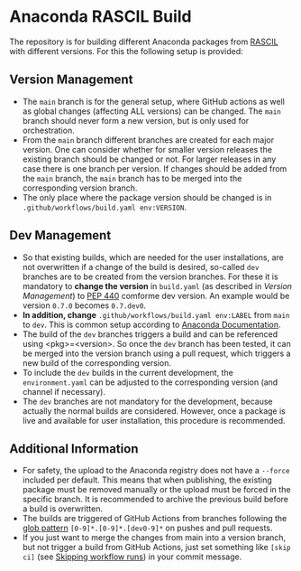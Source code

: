 Anaconda RASCIL Build
===========================================================

The repository is for building different Anaconda packages from [RASCIL](https://gitlab.com/ska-telescope/external/rascil) with different versions. For this the following setup is provided:

## Version Management
- The `main` branch is for the general setup, where GitHub actions as well as global changes (affecting ALL versions) can be changed. The `main` branch should never form a new version, but is only used for orchestration.
- From the `main` branch different branches are created for each major version. One can consider whether for smaller version releases the existing branch should be changed or not. For larger releases in any case there is one branch per version. If changes should be added from the `main` branch, the `main` branch has to be merged into the corresponding version branch.
- The only place where the package version should be changed is in `.github/workflows/build.yaml env:VERSION`.
 
## Dev Management
- So that existing builds, which are needed for the user installations, are not overwritten if a change of the build is desired, so-called `dev` branches are to be created from the version branches. For these it is mandatory to **change the version** in `build.yaml` (as described in *Version Management*) to [PEP 440](https://peps.python.org/pep-0440/) comforme dev version. An example would be version `0.7.0` becomes `0.7.dev0`.
- **In addition, change** `.github/workflows/build.yaml env:LABEL` from `main` to `dev`. This is common setup according to [Anaconda Documentation](https://docs.anaconda.com/anacondaorg/user-guide/tutorials/).
- The build of the `dev` branches triggers a build and can be referenced using \<pkg>=\<version>. So once the `dev` branch has been tested, it can be merged into the version branch using a pull request, which triggers a new build of the corresponding version.
- To include the `dev` builds in the current development, the `environment.yaml` can be adjusted to the corresponding version (and channel if necessary).
- The `dev` branches are not mandatory for the development, because actually the normal builds are considered. However, once a package is live and available for user installation, this procedure is recommended.

## Additional Information

- For safety, the upload to the Anaconda registry does not have a `--force` included per default. This means that when publishing, the existing package must be removed manually or the upload must be forced in the specific branch. It is recommended to archive the previous build before a build is overwritten.
- The builds are triggered of GitHub Actions from branches following the [glob pattern](https://docs.github.com/en/actions/using-workflows/workflow-syntax-for-github-actions#filter-pattern-cheat-sheet) `[0-9]*.[0-9]*.[dev0-9]*` on pushes and pull requests.
- If you just want to merge the changes from main into a version branch, but not trigger a build from GitHub Actions, just set something like `[skip ci]` (see [Skipping workflow runs](https://docs.github.com/en/actions/managing-workflow-runs/skipping-workflow-runs)) in your commit message.
